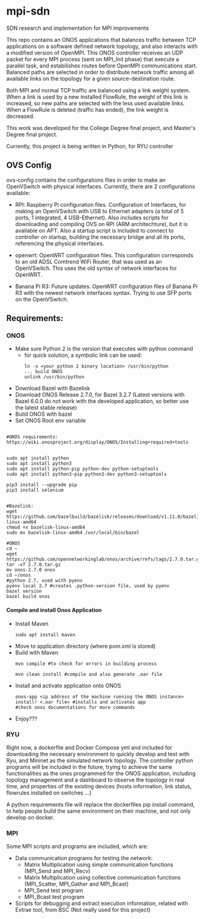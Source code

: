 # mpi-sdn
SDN research and implementation for MPI improvements


This repo contains an ONOS applications that balances traffic between TCP applications on a software defined network topology, and also interacts with a modified version of OpenMPI. This ONOS controller receives an UDP packet for every MPI process (sent on MPI_Init phase) that execute a parallel task, and estabilishes routes before OpenMPI communications start. Balanced paths are selected in order to distribute network traffic among all available links on the topology for a given source-destination route.

Both MPI and normal TCP traffic are balanced using a link weight system. When a link is used by a new installed FlowRule, the weight of this link is increased, so new paths are selected with the less used available links. When a FlowRule is deleted (traffic has ended), the link weight is decreased.

This work was developed for the College Degree final project, and Master's Degree final project.

Currently, this project is being written in Python, for RYU controller

## OVS Config
ovs-config contains the configurations files in order to make an OpenVSwitch with physical interfaces. Currently, there are 2 configurations available:
- RPI: Raspberry Pi configuration files. Configuration of Interfaces, for making an OpenVSwitch with USB to Ethernet adapters (a total of 5 ports, 1 integrated, 4 USB-Ethernet). Also includes scripts for downloading and compiling OVS on RPI (ARM architechture), but it is available on APT. Also a startup script is included to connect to controller on startup, building the necessary bridge and all its ports, referencing the physical interfaces.

- openwrt: OpenWRT configuration files. This configuration corresponds to an old ADSL Comtrend WiFi Router, that was used as an OpenVSwitch. This uses the old syntax of network interfaces for OpenWRT.

- Banana Pi R3: Future updates. OpenWRT configuration files of Banana Pi R3 with the newest network interfaces syntax. Trying to use SFP ports on the OpenVSwitch.

## Requirements:

### ONOS
- Make sure Python 2 is the version that executes with python command 
    - for quick solution, a symbolic link can be used:
        ```
        ln -s <your python 2 binary location> /usr/bin/python
        ... build ONOS
        unlink /usr/bin/python
        ```
- Download Bazel with Bazelisk
- Download ONOS Release 2.7.0, for Bazel 3.2.7 (Latest versions with Bazel 6.0.0 do not work with the developed application, so better use the latest stable release)
- Build ONOS with bazel
- Set ONOS Root env variable
```

#ONOS requirements: https://wiki.onosproject.org/display/ONOS/Installing+required+tools


sudo apt install python
sudo apt install python3
sudo apt install python-pip python-dev python-setuptools
sudo apt install python3-pip python3-dev python3-setuptools
 
pip3 install --upgrade pip
pip3 install selenium


#Bazelisk:
wget https://github.com/bazelbuild/bazelisk/releases/download/v1.11.0/bazelisk-linux-amd64
chmod +x bazelisk-linux-amd64
sudo mv bazelisk-linux-amd64 /usr/local/bin/bazel

#ONOS
cd ~
wget https://github.com/opennetworkinglab/onos/archive/refs/tags/2.7.0.tar.gz
tar -xf 2.7.0.tar.gz
mv onos-2.7.0 onos
cd ~/onos
#python 2.7, used with pyenv
pyenv local 2.7 #creates .python-version file, used by pyenv
bazel version
bazel build onos

```



#### Compile and install Onos Application
- Install Maven
    ``` 
    sudo apt install maven 
    ```
- Move to application directory (where pom.xml is stored)
- Build with Maven
    ```
    mvn compile #to check for errors in building process

    mvn clean install #compile and also generate .oar file 

    ```
- Install and activate application onto ONOS
    ```
    onos-app <ip address of the machine running the ONOS instance> install! <.oar file> #installs and activates app
    #check onos documentations for more commands

    ```
- Enjoy???








### RYU
Right now, a dockerfile and Docker Compose yml and included for downloading the necessary environment to quickly develop and test with Ryu, and Mininet as the simulated network topology. The controller python programs will be included in the future, trying to achieve the same functionalities as the ones programmed for the ONOS application, including topology management and a dashboard to observe the topology in real time, and properties of the existing devices (hosts information, link status, flowrules installed on switches ...)

A python requirements file will replace the dockerfiles pip install command, to help people build the same environment on their machine, and not only develop on docker.


### MPI
Some MPI scripts and programs are included, which are:
- Data communication programs for testing the network:
    - Matrix Multiplication using simple communication functions (MPI_Send and MPI_Recv)
    - Matrix Multiplication using collective communication functions (MPI_Scatter, MPI_Gather and MPI_Bcast)
    - MPI_Send test program
    - MPI_Bcast test program
- Scripts for debugging and extract execution information, related with Extrae tool, from BSC (Not really used for this project)
